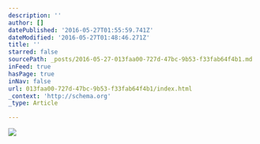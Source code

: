 ```yaml
---
description: ''
author: []
datePublished: '2016-05-27T01:55:59.741Z'
dateModified: '2016-05-27T01:48:46.271Z'
title: ''
starred: false
sourcePath: _posts/2016-05-27-013faa00-727d-47bc-9b53-f33fab64f4b1.md
inFeed: true
hasPage: true
inNav: false
url: 013faa00-727d-47bc-9b53-f33fab64f4b1/index.html
_context: 'http://schema.org'
_type: Article

---
```

![](https://the-grid-user-content.s3-us-west-2.amazonaws.com/30005ec4-89e1-48a4-8866-975ff15e825e.jpg)